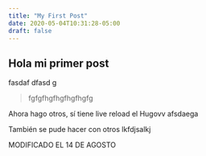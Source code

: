 ```yaml
---
title: "My First Post"
date: 2020-05-04T10:31:28-05:00
draft: false
---
```


## Hola mi primer post

fasdaf
dfasd
g
> fgfgfhgfhgfhgfhgfg

Ahora hago otros, sí tiene live reload el Hugovv afsdaega 

También se pude hacer con otros lkfdjsalkj

MODIFICADO EL 14 DE AGOSTO 